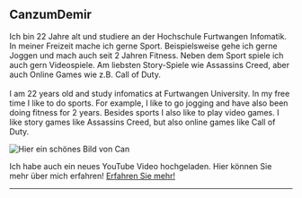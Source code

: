 ## **CanzumDemir**
Ich bin 22 Jahre alt und studiere an der Hochschule Furtwangen Infomatik.
In meiner Freizeit mache ich gerne Sport. Beispielsweise gehe ich gerne Joggen und mach auch seit 2 Jahren Fitness.
Neben dem Sport spiele ich auch gern Videospiele. Am liebsten Story-Spiele wie Assassins Creed, aber auch Online Games wie z.B. Call of Duty.
<br>
<br>
I am 22 years old and study infomatics at Furtwangen University. In my free time I like to do sports. For example, I like to go jogging and have also been doing fitness for 2 years. Besides sports I also like to play video games. I like story games like Assassins Creed, but also online games like Call of Duty.

![Hier ein schönes Bild von Can]([https://playplex.mtvnimages.com/uri/mgid:arc:content:nick.intl:e791e137-69ac-4ff2-b3a6-20eb266b6c6f?stage=live&ep=nick.de](https://cdn.pixabay.com/photo/2024/04/19/22/06/ai-generated-8707380_1280.jpg))

Ich habe auch ein neues YouTube Video hochgeladen.
Hier können Sie mehr über mich erfahren!
[Erfahren Sie mehr!](https://www.youtube.com/@fatte9790)

---

